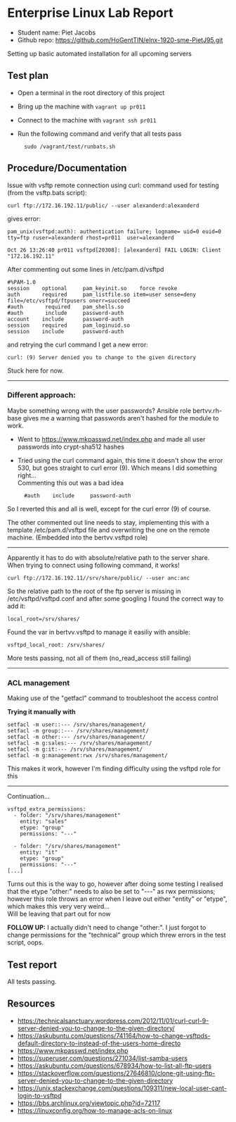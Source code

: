 # Enterprise Linux Lab Report

- Student name: Piet Jacobs
- Github repo: <https://github.com/HoGentTIN/elnx-1920-sme-PietJ95.git>

Setting up basic automated installation for all upcoming servers

## Test plan
- Open a terminal in the root directory of this project
- Bring up the machine with `vagrant up pr011`
- Connect to the machine with `vagrant ssh pr011`
- Run the following command and verify that all tests pass

        sudo /vagrant/test/runbats.sh
        
## Procedure/Documentation

Issue with vsftp remote connection using curl: 
command used for testing (from the vsftp.bats script): 

    curl ftp://172.16.192.11/public/ --user alexanderd:alexanderd
    
gives error:

    pam_unix(vsftpd:auth): authentication failure; logname= uid=0 euid=0 tty=ftp ruser=alexanderd rhost=pr011  user=alexanderd

    Oct 26 13:26:40 pr011 vsftpd[20308]: [alexanderd] FAIL LOGIN: Client "172.16.192.11"

After commenting out some lines in /etc/pam.d/vsftpd

    #%PAM-1.0
    session    optional     pam_keyinit.so    force revoke
    auth       required     pam_listfile.so item=user sense=deny file=/etc/vsftpd/ftpusers onerr=succeed
    #auth       required    pam_shells.so
    #auth       include     password-auth
    account    include      password-auth
    session    required     pam_loginuid.so
    session    include      password-auth

and retrying the curl command I get a new error:

    curl: (9) Server denied you to change to the given directory

Stuck here for now.

---
### Different approach:
Maybe something wrong with the user passwords? Ansible role bertvv.rh-base gives me a warning that passwords aren't hashed for the module to work.

* Went to https://www.mkpasswd.net/index.php and made all user passwords into crypt-sha512 hashes
* Tried using the curl command again, this time it doesn't show the error 530, but goes straight to curl error (9). Which means I did something right...   
Commenting this out was a bad idea

        #auth    include     password-auth

So I reverted this and all is well, except for the curl error (9) of course. 


The other commented out line needs to stay, implementing this with a template /etc/pam.d/vsftpd file and overwriting the one on the remote machine. (Embedded into the bertvv.vsftpd role)

---
Apparently it has to do with absolute/relative path to the server share.  
When trying to connect using following command, it works!

    curl ftp://172.16.192.11//srv/share/public/ --user anc:anc

So the relative path to the root of the ftp server is missing in /etc/vsftpd/vsftpd.conf and after some googling I found the correct way to add it: 

    local_root=/srv/shares/

Found the var in bertvv.vsftpd to manage it easiliy with ansible:

    vsftpd_local_root: /srv/shares/


More tests passing, not all of them (no_read_access still failing)

---
### ACL management
Making use of the "getfacl" command to troubleshoot the access control

**Trying it manually with**

    setfacl -m user::--- /srv/shares/management/
    setfacl -m group::--- /srv/shares/management/
    setfacl -m other:--- /srv/shares/management/
    setfacl -m g:sales:--- /srv/shares/management/
    setfacl -m g:it:--- /srv/shares/management/
    setfacl -m g:management:rwx /srv/shares/management/

This makes it work, however I'm finding difficulty using the vsftpd role for this

---
Continuation...

    vsftpd_extra_permissions:
      - folder: "/srv/shares/management"
        entity: "sales"
        etype: "group"
        permissions: "---"

      - folder: "/srv/shares/management"
        entity: "it"
        etype: "group"
        permissions: "---"
    [...]

Turns out this is the way to go, however after doing some testing I realised that the etype "other:" needs to also be set to "---" as rwx permissions; however this role throws an error when I leave out either "entity" or "etype", which makes this very very weird...  
 Will be leaving that part out for now


 **FOLLOW UP:** I actually didn't need to change "other:". I just forgot to change permissions for the "technical" group which threw errors in the test script, oops.


## Test report

All tests passing. 
    
## Resources

- https://technicalsanctuary.wordpress.com/2012/11/01/curl-curl-9-server-denied-you-to-change-to-the-given-directory/
- https://askubuntu.com/questions/741164/how-to-change-vsftpds-default-directory-to-instead-of-the-users-home-directo
- https://www.mkpasswd.net/index.php
- https://superuser.com/questions/271034/list-samba-users
- https://askubuntu.com/questions/678934/how-to-list-all-ftp-users
- https://stackoverflow.com/questions/27646810/clone-git-using-ftp-server-denied-you-to-change-to-the-given-directory
- https://unix.stackexchange.com/questions/109311/new-local-user-cant-login-to-vsftpd
- https://bbs.archlinux.org/viewtopic.php?id=72117
- https://linuxconfig.org/how-to-manage-acls-on-linux

